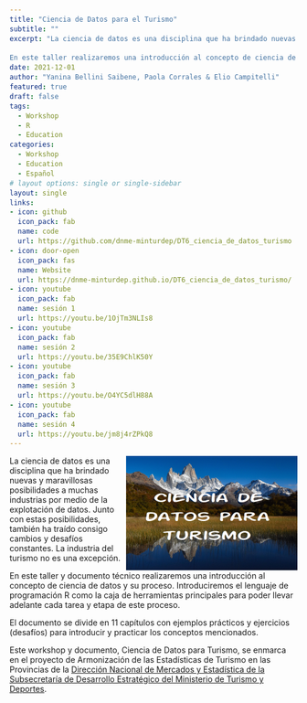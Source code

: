 ```yaml
---
title: "Ciencia de Datos para el Turismo"
subtitle: ""
excerpt: "La ciencia de datos es una disciplina que ha brindado nuevas y maravillosas posibilidades a muchas industrias por medio de la explotación de datos. Junto con estas posibilidades, también ha traído consigo cambios y desafíos constantes. La industria del turismo no es una excepción.

En este taller realizaremos una introducción al concepto de ciencia de datos y su proceso. Introduciremos el lenguaje de programación R como la caja de herramientas principales para poder llevar adelante cada tarea y etapa de este proceso."
date: 2021-12-01
author: "Yanina Bellini Saibene, Paola Corrales & Elio Campitelli"
featured: true
draft: false
tags:
  - Workshop
  - R
  - Education
categories:
  - Workshop
  - Education
  - Español
# layout options: single or single-sidebar
layout: single
links:
- icon: github
  icon_pack: fab
  name: code
  url: https://github.com/dnme-minturdep/DT6_ciencia_de_datos_turismo
- icon: door-open
  icon_pack: fas
  name: Website
  url: https://dnme-minturdep.github.io/DT6_ciencia_de_datos_turismo/
- icon: youtube
  icon_pack: fab
  name: sesión 1
  url: https://youtu.be/1OjTm3NLIs8
- icon: youtube
  icon_pack: fab
  name: sesión 2
  url: https://youtu.be/35E9ChlK50Y
- icon: youtube
  icon_pack: fab
  name: sesión 3
  url: https://youtu.be/O4YC5dlH88A   
- icon: youtube
  icon_pack: fab
  name: sesión 4
  url: https://youtu.be/jm8j4rZPkQ8
---
```


<img src='featured.png' align="right" height="200" alt='Foto de una montaña  y un lago de la Patagonia Argentina. Foto por Marc Thunis en Unsplash'/>

La ciencia de datos es una disciplina que ha brindado nuevas y maravillosas posibilidades a muchas industrias por medio de la explotación de datos. Junto con estas posibilidades, también ha traído consigo cambios y desafíos constantes. La industria del turismo no es una excepción.

En este taller y documento técnico realizaremos una introducción al concepto de ciencia de datos y su proceso. Introduciremos el lenguaje de programación R como la caja de herramientas principales para poder llevar adelante cada tarea y etapa de este proceso.

El documento se divide en 11 capítulos con ejemplos prácticos y ejercicios (desafíos) para introducir y practicar los conceptos mencionados.

Este workshop y documento, Ciencia de Datos para Turismo, se enmarca en el proyecto de Armonización de las Estadísticas de Turismo en las Provincias de la [Dirección Nacional de Mercados y Estadística de la Subsecretaría de Desarrollo Estratégico del Ministerio de Turismo y Deportes](https://www.yvera.tur.ar/estadistica/). 
